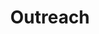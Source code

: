 ---
layout: page
title: Outreach
nav: true
nav_order: 4
dropdown: true
children: 
    - title: Seminars
      permalink: /networks-seminar/
    - title: Courses
      permalink: /courses/
    # - title: divider
    - title: Hackathons
      permalink: /hackathons/
    - title: Summer School
      permalink: /summerschool/
    # - title: divider
    - title: CNI in the News
      permalink: /news/
    - title: Newsletters
      permalink: /newsletters/2023/oct
    - title: Workshops
      permalink: /workshops/
    
---